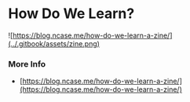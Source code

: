 # How Do We Learn?

![https://blog.ncase.me/how-do-we-learn-a-zine/](../.gitbook/assets/zine.png)

### More Info

* [https://blog.ncase.me/how-do-we-learn-a-zine/](https://blog.ncase.me/how-do-we-learn-a-zine/)

